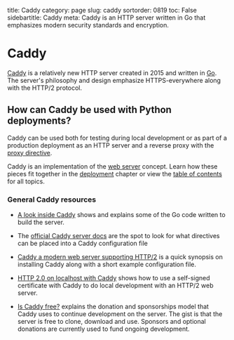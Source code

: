 title: Caddy
category: page
slug: caddy
sortorder: 0819
toc: False
sidebartitle: Caddy
meta: Caddy is an HTTP server written in Go that emphasizes modern security standards and encryption.


# Caddy
[Caddy](https://caddyserver.com/) is a relatively new HTTP server created 
in 2015 and written in [Go](https://golang.org/). The server's philosophy
and design emphasize HTTPS-everywhere along with the HTTP/2 protocol.


## How can Caddy be used with Python deployments?
Caddy can be used both for testing during local development or as part
of a production deployment as an HTTP server and a reverse proxy with
the [proxy directive](https://caddyserver.com/docs/proxy).

<div class="well see-also">Caddy is an implementation of the <a href="/web-servers.html">web server</a> concept. Learn how these pieces fit together in the <a href="/deployment.html">deployment</a> chapter or view the <a href="/table-of-contents.html">table of contents</a> for all topics.</div>



### General Caddy resources
* [A look inside Caddy](https://blog.gopheracademy.com/caddy-a-look-inside/)
  shows and explains some of the Go code written to build the server.

* The [official Caddy server docs](https://caddyserver.com/docs) are the
  spot to look for what directives can be placed into a Caddy configuration
  file

* [Caddy a modern web server supporting HTTP/2](http://engineeredweb.com/blog/2015/caddy-web-server/)
  is a quick synopsis on installing Caddy along with a short example
  configuration file.

* [HTTP 2.0 on localhost with Caddy](http://tobias.is/blog/test-http2-localhost-caddy-ssl/)
  shows how to use a self-signed certificate with Caddy to do local 
  development with an HTTP/2 web server.

* [Is Caddy free?](https://caddyserver.com/blog/is-caddy-free) explains
  the donation and sponsorships model that Caddy uses to continue development
  on the server. The gist is that the server is free to clone, download and
  use. Sponsors and optional donations are currently used to fund ongoing
  development.

